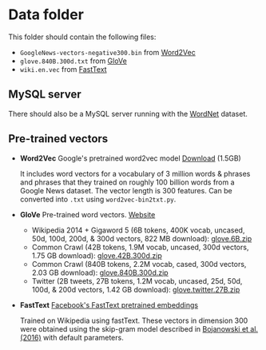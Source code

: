 Data folder
====

This folder should contain the following files:

- `GoogleNews-vectors-negative300.bin` from [Word2Vec](https://drive.google.com/file/d/0B7XkCwpI5KDYNlNUTTlSS21pQmM/edit?usp=sharing)
- `glove.840B.300d.txt` from [GloVe](https://nlp.stanford.edu/projects/glove/)
- `wiki.en.vec` from [FastText](https://github.com/facebookresearch/fastText/blob/master/pretrained-vectors.md)

MySQL server
------

There should also be a MySQL server running with the [WordNet](http://wordnet.princeton.edu) dataset.

Pre-trained vectors
------

- **Word2Vec** Google's pretrained word2vec model [Download](https://drive.google.com/file/d/0B7XkCwpI5KDYNlNUTTlSS21pQmM/edit?usp=sharing) (1.5GB)

   It includes word vectors for a vocabulary of 3 million words & phrases and phrases that they trained on roughly 100 billion words from a Google News dataset. The vector length is 300 features.
   Can be converted into `.txt` using `word2vec-bin2txt.py`.

- **GloVe** Pre-trained word vectors. [Website](https://nlp.stanford.edu/projects/glove/)
    - Wikipedia 2014 + Gigaword 5 (6B tokens, 400K vocab, uncased, 50d, 100d, 200d, & 300d vectors, 822 MB download): [glove.6B.zip](http://nlp.stanford.edu/data/glove.6B.zip)
    - Common Crawl (42B tokens, 1.9M vocab, uncased, 300d vectors, 1.75 GB download): [glove.42B.300d.zip](http://nlp.stanford.edu/data/glove.42B.300d.zip)
    - Common Crawl (840B tokens, 2.2M vocab, cased, 300d vectors, 2.03 GB download): [glove.840B.300d.zip](http://nlp.stanford.edu/data/glove.840B.300d.zip)
    - Twitter (2B tweets, 27B tokens, 1.2M vocab, uncased, 25d, 50d, 100d, & 200d vectors, 1.42 GB download): [glove.twitter.27B.zip](http://nlp.stanford.edu/data/glove.twitter.27B.zip)

- **FastText** [Facebook's FastText pretrained embeddings](https://github.com/facebookresearch/fastText/blob/master/pretrained-vectors.md)

    Trained on Wikipedia using fastText. These vectors in dimension 300 were obtained using the skip-gram model described in [Bojanowski et al. (2016)](https://arxiv.org/abs/1607.04606) with default parameters.